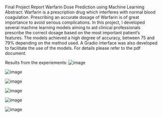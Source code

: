 Final Project Report Warfarin Dose Prediction using Machine Learning
Abstract: Warfarin is a prescription drug which interferes with normal blood coagulation. Prescribing an accurate dosage of Warfarin is of great importance to avoid serious complications. 
In this project, I developed several machine learning models aiming to aid clinical professionals prescribe the correct dosage based on the most important patient’s features.
The models achieved a high degree of accuracy, between 75 and 79% depending on the method used. A Gradio interface was also developed to facilitate the use of the models.
For details please refer to the pdf document.

Results from the experiements: 
![image](https://github.com/nexhis/Warfarin-Dose-Prediction/assets/113061281/cadfdc47-f3cc-44a6-9e6a-a4009b1c47a4)

![image](https://github.com/nexhis/Warfarin-Dose-Prediction/assets/113061281/3b58fdf1-10d1-4f80-a553-1caf9004ac76)

![image](https://github.com/nexhis/Warfarin-Dose-Prediction/assets/113061281/44a77901-ce30-40b0-a01c-06e79a0e5410)

![image](https://github.com/nexhis/Warfarin-Dose-Prediction/assets/113061281/43f75456-9b7f-460c-80e6-11336c88ac32)

![image](https://github.com/nexhis/Warfarin-Dose-Prediction/assets/113061281/77d96e35-0535-4ad6-91bd-7082c09a5a31)

![image](https://github.com/nexhis/Warfarin-Dose-Prediction/assets/113061281/7c4ddd93-3de8-43f3-a2ed-9881517997a9)




